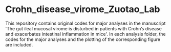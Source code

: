 # Crohn_disease_virome_Zuotao_Lab
This repository contains original codes for major analyses in the manuscript 'The gut ileal mucosal virome is disturbed in patients with Crohn’s disease and exacerbates intestinal inflammation in mice'. In each analysis folder, the codes for the major analyses and the plotting of the corresponding figure are included.
